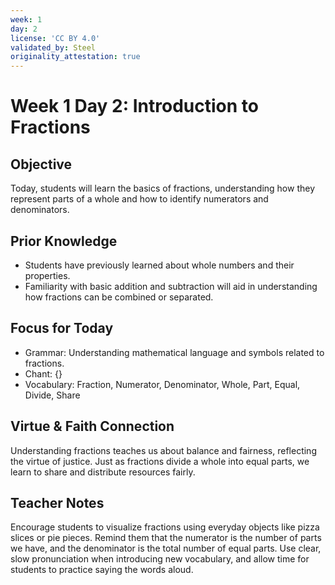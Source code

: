 ```yaml
---
week: 1
day: 2
license: 'CC BY 4.0'
validated_by: Steel
originality_attestation: true
---
```


# Week 1 Day 2: Introduction to Fractions

## Objective
Today, students will learn the basics of fractions, understanding how they represent parts of a whole and how to identify numerators and denominators.

## Prior Knowledge
- Students have previously learned about whole numbers and their properties.
- Familiarity with basic addition and subtraction will aid in understanding how fractions can be combined or separated.

## Focus for Today
- Grammar: Understanding mathematical language and symbols related to fractions.
- Chant: {}
- Vocabulary: Fraction, Numerator, Denominator, Whole, Part, Equal, Divide, Share

## Virtue & Faith Connection
Understanding fractions teaches us about balance and fairness, reflecting the virtue of justice. Just as fractions divide a whole into equal parts, we learn to share and distribute resources fairly.

## Teacher Notes
Encourage students to visualize fractions using everyday objects like pizza slices or pie pieces. Remind them that the numerator is the number of parts we have, and the denominator is the total number of equal parts. Use clear, slow pronunciation when introducing new vocabulary, and allow time for students to practice saying the words aloud.